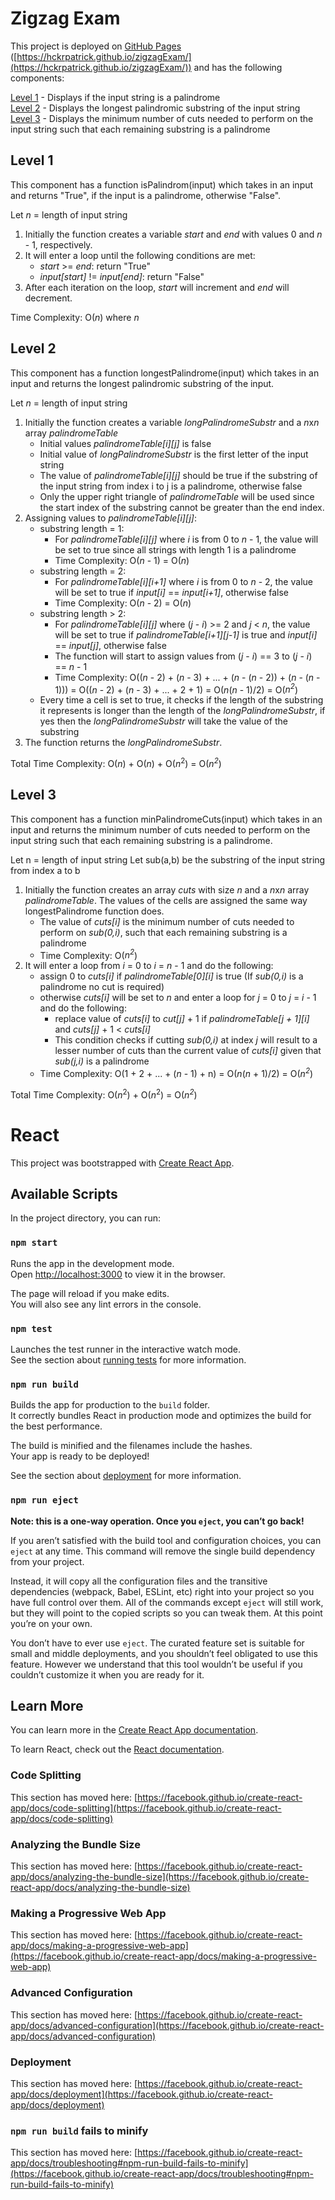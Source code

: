 # Zigzag Exam

This project is deployed on [GitHub Pages](https://hckrpatrick.github.io/zigzagExam/) ([https://hckrpatrick.github.io/zigzagExam/](https://hckrpatrick.github.io/zigzagExam/)) and has the following components:

[Level 1](#level-1) - Displays if the input string is a palindrome\
[Level 2](#level-2) - Displays the longest palindromic substring of the input string\
[Level 3](#level-3) - Displays the minimum number of cuts needed to perform on the input string such
that each remaining substring is a palindrome

## Level 1
This component has a function isPalindrom(input) which takes in an input and returns "True", if the input is a palindrome, otherwise "False".

Let *n* = length of input string

1. Initially the function creates a variable *start* and *end* with values 0 and *n* - 1, respectively.
2. It will enter a loop until the following conditions are met:
      - *start* >= *end*: return "True"
      - *input[start]* != *input[end]*: return "False"
3. After each iteration on the loop, *start* will increment and *end* will decrement.

Time Complexity: O(*n*) where *n*

## Level 2
This component has a function longestPalindrome(input) which takes in an input and returns the longest palindromic substring of the input.

Let *n* = length of input string

1. Initially the function creates a variable *longPalindromeSubstr* and a *n*x*n* array *palindromeTable*
      - Initial values *palindromeTable[i][j]* is false
      - Initial value of *longPalindromeSubstr* is the first letter of the input string
      - The value of *palindromeTable[i][j]* should be true if the substring of the input string from index i to j is a palindrome, otherwise false
      - Only the upper right triangle of *palindromeTable* will be used since the start index of the substring cannot be greater than the end index.
2. Assigning values to *palindromeTable[i][j]*:
      - substring length = 1:
           - For *palindromeTable[i][j]* where *i* is from 0 to *n* - 1, the value will be set to true since all strings with length 1 is a palindrome
           - Time Complexity: O(*n* - 1) = O(*n*)
      - substring length = 2:
           - For *palindromeTable[i][i+1]* where *i* is from 0 to *n* - 2, the value will be set to true if *input[i]* == *input[i+1]*, otherwise false
           - Time Complexity: O(*n* - 2) = O(*n*)
      - substring length > 2:
           - For *palindromeTable[i][j]* where (*j* - *i*) >= 2 and *j* < *n*, the value will be set to true if *palindromeTable[i+1][j-1]* is true and *input[i]* == *input[j]*, otherwise false
           - The function will start to assign values from (*j* - *i*) == 3 to (*j* - *i*) == *n* - 1
           - Time Complexity: O((*n* - 2) + (*n* - 3) + ... + (*n* - (*n* - 2)) + (*n* - (*n* - 1))) = O((*n* - 2) + (*n* - 3) + ... + 2 + 1) = O(*n*(*n* - 1)/2) = O(*n<sup>2</sup>*)
      - Every time a cell is set to true, it checks if the length of the substring it represents is longer than the length of the *longPalindromeSubstr*, if yes then the *longPalindromeSubstr* will take the value of the substring
3. The function returns the *longPalindromeSubstr*.

Total Time Complexity: O(*n*) + O(*n*) + O(*n*<sup>2</sup>) = O(*n<sup>2</sup>*)
         

## Level 3
This component has a function minPalindromeCuts(input) which takes in an input and returns the minimum number of cuts needed to perform on the input string such that each remaining substring is a palindrome.

Let n = length of input string
Let sub(a,b) be the substring of the input string from index a to b

1. Initially the function creates an array *cuts* with size *n* and a *n*x*n* array *palindromeTable*. The values of the cells are assigned the same way longestPalindrome function does.
      - The value of *cuts[i]* is the minimum number of cuts needed to perform on *sub(0,i)*, such that each remaining substring is a palindrome
      - Time Complexity: O(*n<sup>2</sup>*)
2. It will enter a loop from *i* = 0 to *i* = *n* - 1 and do the following:
      - assign 0 to *cuts[i]* if *palindromeTable[0][i]* is true (If *sub(0,i)* is a palindrome no cut is required)
      - otherwise *cuts[i]* will be set to *n* and enter a loop for *j* = 0 to *j* = *i* - 1 and do the following:
           - replace value of *cuts[i]* to *cut[j]* + 1 if *palindromeTable[j + 1][i]* and *cuts[j]* + 1 < *cuts[i]*
           - This condition checks if cutting *sub(0,i)* at index *j* will result to a lesser number of cuts than the current value of *cuts[i]* given that *sub(j,i)* is a palindrome
      - Time Complexity: O(1 + 2 + ... + (*n* - 1) + n) = O(*n*(*n* + 1)/2) = O(*n<sup>2</sup>*)

Total Time Complexity: O(*n*<sup>2</sup>) + O(*n*<sup>2</sup>) = O(*n<sup>2</sup>*)

# React

This project was bootstrapped with [Create React App](https://github.com/facebook/create-react-app).

## Available Scripts

In the project directory, you can run:

### `npm start`

Runs the app in the development mode.\
Open [http://localhost:3000](http://localhost:3000) to view it in the browser.

The page will reload if you make edits.\
You will also see any lint errors in the console.

### `npm test`

Launches the test runner in the interactive watch mode.\
See the section about [running tests](https://facebook.github.io/create-react-app/docs/running-tests) for more information.

### `npm run build`

Builds the app for production to the `build` folder.\
It correctly bundles React in production mode and optimizes the build for the best performance.

The build is minified and the filenames include the hashes.\
Your app is ready to be deployed!

See the section about [deployment](https://facebook.github.io/create-react-app/docs/deployment) for more information.

### `npm run eject`

**Note: this is a one-way operation. Once you `eject`, you can’t go back!**

If you aren’t satisfied with the build tool and configuration choices, you can `eject` at any time. This command will remove the single build dependency from your project.

Instead, it will copy all the configuration files and the transitive dependencies (webpack, Babel, ESLint, etc) right into your project so you have full control over them. All of the commands except `eject` will still work, but they will point to the copied scripts so you can tweak them. At this point you’re on your own.

You don’t have to ever use `eject`. The curated feature set is suitable for small and middle deployments, and you shouldn’t feel obligated to use this feature. However we understand that this tool wouldn’t be useful if you couldn’t customize it when you are ready for it.

## Learn More

You can learn more in the [Create React App documentation](https://facebook.github.io/create-react-app/docs/getting-started).

To learn React, check out the [React documentation](https://reactjs.org/).

### Code Splitting

This section has moved here: [https://facebook.github.io/create-react-app/docs/code-splitting](https://facebook.github.io/create-react-app/docs/code-splitting)

### Analyzing the Bundle Size

This section has moved here: [https://facebook.github.io/create-react-app/docs/analyzing-the-bundle-size](https://facebook.github.io/create-react-app/docs/analyzing-the-bundle-size)

### Making a Progressive Web App

This section has moved here: [https://facebook.github.io/create-react-app/docs/making-a-progressive-web-app](https://facebook.github.io/create-react-app/docs/making-a-progressive-web-app)

### Advanced Configuration

This section has moved here: [https://facebook.github.io/create-react-app/docs/advanced-configuration](https://facebook.github.io/create-react-app/docs/advanced-configuration)

### Deployment

This section has moved here: [https://facebook.github.io/create-react-app/docs/deployment](https://facebook.github.io/create-react-app/docs/deployment)

### `npm run build` fails to minify

This section has moved here: [https://facebook.github.io/create-react-app/docs/troubleshooting#npm-run-build-fails-to-minify](https://facebook.github.io/create-react-app/docs/troubleshooting#npm-run-build-fails-to-minify)
